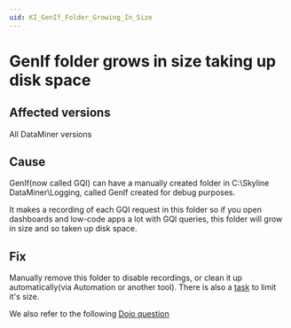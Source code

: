 ```yaml
---
uid: KI_GenIf_Folder_Growing_In_Size
---
```


# GenIf folder grows in size taking up disk space

## Affected versions

All DataMiner versions

## Cause

GenIf(now called GQI) can have a manually created folder in C:\\Skyline DataMiner\\Logging, called GenIf created for debug purposes.

It makes a recording of each GQI request in this folder so if you open dashboards and low-code apps a lot with GQI queries, this folder will grow in size and so taken up disk space.

## Fix

Manually remove this folder to disable recordings, or clean it up automatically(via Automation or another tool). There is also a [task](https://collaboration.dataminer.services/task/207347) to limit it's size.

We also refer to the following [Dojo question](https://community.dataminer.services/question/logging-can-i-clean-the-content-of-the-genif-folder/?hilite=genif)
